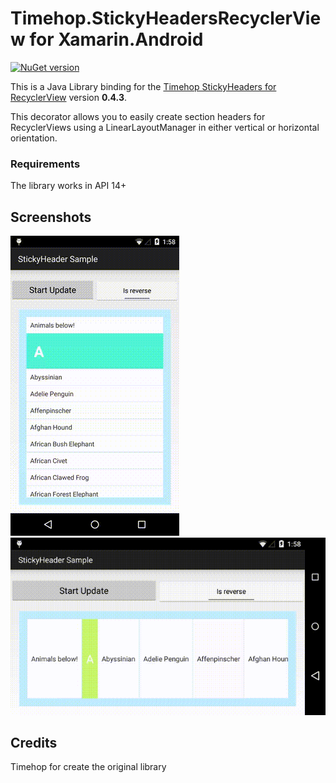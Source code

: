 # Timehop.StickyHeadersRecyclerView for Xamarin.Android

[![NuGet version](https://badge.fury.io/nu/Timehop.StickyHeadersRecyclerView.svg)](https://badge.fury.io/nu/Timehop.StickyHeadersRecyclerView)

This is a Java Library binding for the [Timehop StickyHeaders for RecyclerView](https://github.com/timehop/sticky-headers-recyclerview)  version **0.4.3**.

This decorator allows you to easily create section headers for RecyclerViews using a LinearLayoutManager in either vertical or horizontal orientation.

### Requirements
The library works in API 14+

## Screenshots
![Stickyheader](/screenshots/sticky.gif) 
![StickyHeader Landscape](/screenshots/sticky_l.gif)

## Credits
Timehop for create the original library
